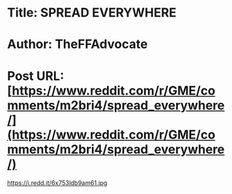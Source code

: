 # Title: SPREAD EVERYWHERE
# Author: TheFFAdvocate
# Post URL: [https://www.reddit.com/r/GME/comments/m2bri4/spread_everywhere/](https://www.reddit.com/r/GME/comments/m2bri4/spread_everywhere/)


https://i.redd.it/6x753ldb9am61.jpg